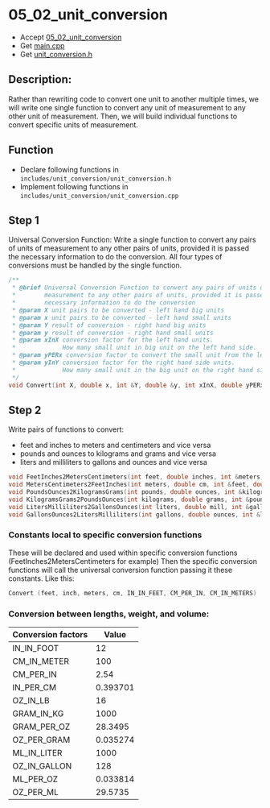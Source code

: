 # 05_02_unit_conversion

- Accept [05_02_unit_conversion](https://classroom.github.com/a/WgL0anNC)
- Get [main.cpp](main.cpp)
- Get [unit_conversion.h](unit_conversion.h)

## Description:

Rather than rewriting code to convert one unit to another multiple times, we will write one single function to convert any unit of measurement to any other unit of measurement. Then, we will build individual functions to convert specific units of measurement. 

## Function

- Declare following functions in `includes/unit_conversion/unit_conversion.h`
- Implement following functions in `includes/unit_conversion/unit_conversion.cpp`

## Step 1

Universal Conversion Function: Write a single function to convert any pairs of units of measurement to any other pairs of units, provided it is passed the necessary information to do the conversion. All four types of conversions must be handled by the single function.

```c++
/**
 * @brief Universal Conversion Function to convert any pairs of units of
 *        measurement to any other pairs of units, provided it is passed the
 *        necessary information to do the conversion
 * @param X unit pairs to be converted - left hand big units
 * @param x unit pairs to be converted - left hand small units
 * @param Y result of conversion - right hand big units
 * @param y result of conversion - right hand small units
 * @param xInX conversion factor for the left hand units.
 *             How many small unit in big unit on the left hand side.
 * @param yPERx conversion factor to convert the small unit from the left to the small unit on the right
 * @param yInY conversion factor for the right hand side units.
 *             How many small unit in the big unit on the right hand side
 */
void Convert(int X, double x, int &Y, double &y, int xInX, double yPERx, int yInY);
```

## Step 2

Write pairs of functions to convert:

- feet and inches to meters and centimeters and vice versa
- pounds and ounces to kilograms and grams and vice versa
- liters and milliliters to gallons and ounces and vice versa

```c++
void FeetInches2MetersCentimeters(int feet, double inches, int &meters, double &cm);
void MetersCentimeters2FeetInches(int meters, double cm, int &feet, double &inches);
void PoundsOunces2KilogramsGrams(int pounds, double ounces, int &kilograms, double &grams);
void KilogramsGrams2PoundsOunces(int kilograms, double grams, int &pounds, double &ounces);
void LitersMilliliters2GallonsOunces(int liters, double mill, int &gallons, double &ounces);
void GallonsOunces2LitersMilliliters(int gallons, double ounces, int &liters, double &mill);
```

### Constants local to specific conversion functions

These will be declared and used within specific conversion functions (FeetInches2MetersCentimeters for example) Then the specific conversion functions will call the universal conversion function passing it these constants. Like this:

```c++
Convert (feet, inch, meters, cm, IN_IN_FEET, CM_PER_IN, CM_IN_METERS)
```

### Conversion between lengths, weight, and volume:

| Conversion factors | Value    |
| ------------------ | ---------|
| IN_IN_FOOT         | 12       |
| CM_IN_METER        | 100      |
| CM_PER_IN          | 2.54     |
| IN_PER_CM          | 0.393701 |
| OZ_IN_LB           | 16       |
| GRAM_IN_KG         | 1000     |
| GRAM_PER_OZ        | 28.3495  |
| OZ_PER_GRAM        | 0.035274 |
| ML_IN_LITER        | 1000     |
| OZ_IN_GALLON       | 128      |
| ML_PER_OZ          | 0.033814 |
| OZ_PER_ML          | 29.5735  |

